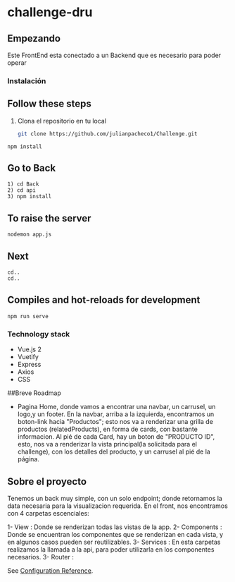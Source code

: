 # challenge-dru

## Empezando

Este FrontEnd esta conectado a un Backend que es necesario para poder operar

### Instalación

## Follow these steps

1. Clona el repositorio en tu local
   ```sh
   git clone https://github.com/julianpacheco1/Challenge.git
   ```

```
npm install
```

## Go to Back

```
1) cd Back
2) cd api
3) npm install
```

## To raise the server

```
nodemon app.js
```
## Next
```
cd..
cd..
```

## Compiles and hot-reloads for development

```
npm run serve
```

### Technology stack

- Vue.js 2
- Vuetify
- Express
- Axios
- CSS


##Breve Roadmap

- Pagina Home, donde vamos a encontrar una navbar, un carrusel, un logo,y un footer.
En la navbar, arriba a la izquierda, encontramos un boton-link hacia "Productos"; esto nos va a renderizar una grilla de productos (relatedProducts), en forma de cards, con bastante informacion. Al pié de cada Card, hay un boton de "PRODUCTO ID", esto, nos va a renderizar la vista principal(la solicitada para el challenge), con los detalles del producto, y un carrusel al pié de la página.

## Sobre el proyecto

Tenemos un back muy simple, con un solo endpoint; donde retornamos la data necesaria para la visualizacion requerida.
En el front, nos encontramos con 4 carpetas escenciales:

1- View : Donde se renderizan todas las vistas de la app.
2- Components : Donde se encuentran los componentes que se renderizan en cada vista, y en algunos casos pueden ser reutilizables.
3- Services : En esta carpetas realizamos la llamada a la api, para poder utilizarla en los componentes necesarios.
3- Router : 

See [Configuration Reference](https://cli.vuejs.org/config/).
